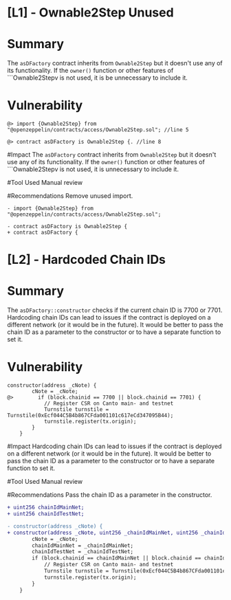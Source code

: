 # [L1] - Ownable2Step Unused

# Summary
The ```asDFactory``` contract inherits from ```Ownable2Step``` but it doesn't use any of its functionality. If the ```owner()``` function or other features of ```Ownable2Stepv is not used, it is be unnecessary to include it.

# Vulnerability
```solidity
@> import {Ownable2Step} from "@openzeppelin/contracts/access/Ownable2Step.sol"; //line 5

@> contract asDFactory is Ownable2Step {. //line 8
```

#Impact
The ```asDFactory``` contract inherits from ```Ownable2Step``` but it doesn't use any of its functionality. If the ```owner()``` function or other features of ```Ownable2Stepv is not used, it is unnecessary to include it.

#Tool Used
Manual review

#Recommendations
Remove unused import.
```solidity
- import {Ownable2Step} from "@openzeppelin/contracts/access/Ownable2Step.sol"; 

- contract asDFactory is Ownable2Step {
+ contract asDFactory {
```


# [L2] - Hardcoded Chain IDs
# Summary
The ```asDFactory::constructor``` checks if the current chain ID is 7700 or 7701. Hardcoding chain IDs can lead to issues if the contract is deployed on a different network (or it would be in the future). It would be better to pass the chain ID as a parameter to the constructor or to have a separate function to set it.

# Vulnerability
```solidity
constructor(address _cNote) {
        cNote = _cNote;
@>        if (block.chainid == 7700 || block.chainid == 7701) {
            // Register CSR on Canto main- and testnet
            Turnstile turnstile = Turnstile(0xEcf044C5B4b867CFda001101c617eCd347095B44);
            turnstile.register(tx.origin);
        }
    }
```

#Impact
Hardcoding chain IDs can lead to issues if the contract is deployed on a different network (or it would be in the future). It would be better to pass the chain ID as a parameter to the constructor or to have a separate function to set it.

#Tool Used
Manual review

#Recommendations
Pass the chain ID as a parameter in the constructor.
```diff
+ uint256 chainIdMainNet;
+ uint256 chainIdTestNet;

- constructor(address _cNote) {
+ constructor(address _cNote, uint256 _chainIdMainNet, uint256 _chainIdTestNet) {
        cNote = _cNote;
        chainIdMainNet = _chainIdMainNet;
        chainIdTestNet = _chainIdTestNet;
        if (block.chainid == chainIdMainNet || block.chainid == chainIdTestNet) {
            // Register CSR on Canto main- and testnet
            Turnstile turnstile = Turnstile(0xEcf044C5B4b867CFda001101c617eCd347095B44);
            turnstile.register(tx.origin);
        }
    }
```